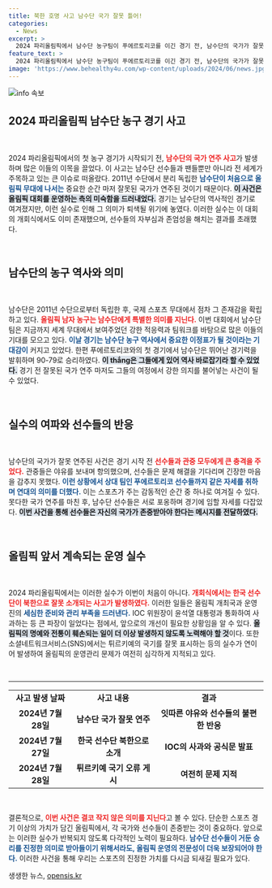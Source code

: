 ```yaml
---
title: 북한 호명 사고 남수단 국가 잘못 틀어!
categories:
  - News
excerpt: >
  2024 파리올림픽에서 남수단 농구팀이 푸에르토리코를 이긴 경기 전, 남수단의 국가가 잘못 연주되는 해프닝이 발생했습니다. 선수들은 당황했지만, 결국 첫 올림픽 경기에서 기분 좋은 승리를 거뒀습니다.
feature_text: >
  2024 파리올림픽에서 남수단 농구팀이 푸에르토리코를 이긴 경기 전, 남수단의 국가가 잘못 연주되는 해프닝이 발생했습니다. 선수들은 당황했지만, 결국 첫 올림픽 경기에서 기분 좋은 승리를 거뒀습니다.
image: 'https://www.behealthy4u.com/wp-content/uploads/2024/06/news.jpg'
---
```


<p><img src="https://www.behealthy4u.com/wp-content/uploads/2024/06/news.jpg" alt="info 속보" /></p>

<h2 data-ke-size="size26">2024 파리올림픽 남수단 농구 경기 사고</h2>

<p data-ke-size="size16">&nbsp;</p>

<p data-ke-size="size16">2024 파리올림픽에서의 첫 농구 경기가 시작되기 전, <b><span style="color: #ee2323;">남수단의 국가 연주 사고</span></b>가 발생하며 많은 이들의 이목을 끌었다. 이 사고는 남수단 선수들과 팬들뿐만 아니라 전 세계가 주목하고 있는 큰 이슈로 떠올랐다. 2011년 수단에서 분리 독립한 <b><span style="color: #1a5490;">남수단이 처음으로 올림픽 무대에 나서는</span></b> 중요한 순간 마저 잘못된 국가가 연주된 것이기 때문이다. <b><span style="background-color: #21538527;">이 사건은 올림픽 대회를 운영하는 측의 미숙함을 드러내었다.</span></b> 경기는 남수단의 역사적인 경기로 여겨졌지만, 이런 실수로 인해 그 의미가 퇴색될 위기에 놓였다. 이러한 실수는 이 대회의 개회식에서도 이미 존재했으며, 선수들의 자부심과 존엄성을 해치는 결과를 초래했다.</p>

<p data-ke-size="size16">&nbsp;</p>

<h2 data-ke-size="size26">남수단의 농구 역사와 의미</h2>

<p data-ke-size="size16">&nbsp;</p>

<p data-ke-size="size16">남수단은 2011년 수단으로부터 독립한 후, 국제 스포츠 무대에서 점차 그 존재감을 확립하고 있다. <b><span style="color: #ee2323;">올림픽 남자 농구는 남수단에게 특별한 의미를 지닌다.</span></b> 이번 대회에서 남수단 팀은 지금까지 세계 무대에서 보여주었던 강한 적응력과 팀워크를 바탕으로 많은 이들의 기대를 모으고 있다. <b><span style="color: #1a5490;">이날 경기는 남수단 농구 역사에서 중요한 이정표가 될 것이라는 기대감이</span></b> 커지고 있었다. 한편 푸에르토리코와의 첫 경기에서 남수단은 뛰어난 경기력을 발휘하며 90-79로 승리하였다. <b><span style="background-color: #21538527;">이 thắng은 그들에게 있어 역사 바로잡기라 할 수 있었다.</span></b> 경기 전 잘못된 국가 연주 마저도 그들의 여정에서 강한 의지를 불어넣는 사건이 될 수 있었다.</p>

<p data-ke-size="size16">&nbsp;</p>

<h2 data-ke-size="size26">실수의 여파와 선수들의 반응</h2>

<p data-ke-size="size16">&nbsp;</p>

<p data-ke-size="size16">남수단의 국가가 잘못 연주된 사건은 경기 시작 전 <b><span style="color: #ee2323;">선수들과 관중 모두에게 큰 충격을 주었다.</span></b> 관중들은 야유를 보내며 항의했으며, 선수들은 문제 해결을 기다리며 긴장한 마음을 감추지 못했다. <b><span style="color: #1a5490;">이런 상황에서 상대 팀인 푸에르토리코 선수들까지 같은 자세를 취하며 연대의 의미를 더했다.</span></b> 이는 스포츠가 주는 감동적인 순간 중 하나로 여겨질 수 있다. 못다한 국가 연주를 마친 후, 남수단 선수들은 서로 포옹하며 경기에 임할 자세를 다잡았다. <b><span style="background-color: #21538527;">이번 사건을 통해 선수들은 자신의 국가가 존중받아야 한다는 메시지를 전달하였다.</span></b> </p>

<p data-ke-size="size16">&nbsp;</p>

<h2 data-ke-size="size26">올림픽 앞서 계속되는 운영 실수</h2>

<p data-ke-size="size16">&nbsp;</p>

<p data-ke-size="size16">2024 파리올림픽에서는 이러한 실수가 이번이 처음이 아니다. <b><span style="color: #ee2323;">개회식에서는 한국 선수단이 북한으로 잘못 소개되는 사고가 발생하였다.</span></b> 이러한 일들은 올림픽 개최국과 운영진의 <b><span style="color: #1a5490;">세심한 준비와 관리 부족을 드러낸다.</span></b> IOC 위원장이 윤석열 대통령과 통화하여 사과하는 등 큰 파장이 일었다는 점에서, 앞으로의 개선이 필요한 상황임을 알 수 있다. <b><span style="background-color: #21538527;">올림픽의 명예와 전통이 훼손되는 일이 더 이상 발생하지 않도록 노력해야 할 것</span></b>이다. 또한 소셜네트워크서비스(SNS)에서는 튀르키예의 국기를 잘못 표시하는 등의 실수가 연이어 발생하여 올림픽의 운영관리 문제가 여전히 심각하게 지적되고 있다.</p>

<p data-ke-size="size16">&nbsp;</p>

<hr>

<table>
<tbody>
<tr>
<td style="text-align: center; height: 17px;"><b>사고 발생 날짜</b></td>
<td style="text-align: center; height: 17px;"><b>사고 내용</b></td>
<td style="text-align: center; height: 17px;"><b>결과</b></td>
</tr>
<tr>
<td style="text-align: center; height: 17px;"><b>2024년 7월 28일</b></td>
<td style="text-align: center; height: 17px;"><b>남수단 국가 잘못 연주</b></td>
<td style="text-align: center; height: 17px;"><b>잇따른 야유와 선수들의 불편한 반응</b></td>
</tr>
<tr>
<td style="text-align: center; height: 17px;"><b>2024년 7월 27일</b></td>
<td style="text-align: center; height: 17px;"><b>한국 선수단 북한으로 소개</b></td>
<td style="text-align: center; height: 17px;"><b>IOC의 사과와 공식문 발표</b></td>
</tr>
<tr>
<td style="text-align: center; height: 17px;"><b>2024년 7월 28일</b></td>
<td style="text-align: center; height: 17px;"><b>튀르키예 국기 오류 게시</b></td>
<td style="text-align: center; height: 17px;"><b>여전히 문제 지적</b></td>
</tr>
</tbody>
</table>

<p data-ke-size="size16">&nbsp;</p>

<p data-ke-size="size16">결론적으로, <b><span style="color: #ee2323;">이번 사건은 결코 작지 않은 의미를 지닌다</span></b>고 볼 수 있다. 단순한 스포츠 경기 이상의 가치가 담긴 올림픽에서, 각 국가와 선수들이 존중받는 것이 중요하다. 앞으로는 이러한 실수가 반복되지 않도록 다각적인 노력이 필요하다. <b><span style="color: #1a5490;">남수단 선수들이 거둔 승리를 진정한 의미로 받아들이기 위해서라도, 올림픽 운영의 전문성이 더욱 보장되어야 한다.</span></b> 이러한 사건을 통해 우리는 스포츠의 진정한 가치를 다시금 되새길 필요가 있다.</p>
생생한 뉴스, <a href="https://opensis.kr" rel="dofollow">opensis.kr</a>


